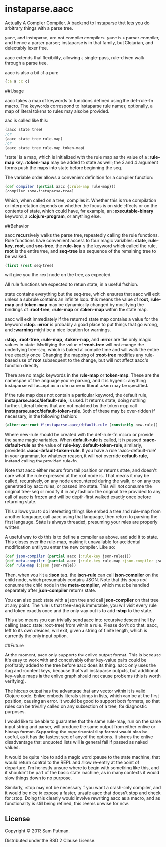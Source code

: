 # instaparse.aacc

Actually A Compiler Compiler. A backend to Instaparse that lets you do arbitrary things with a parse tree. 

yacc, and instaparse, are not compiler compilers. yacc is a parser compiler, and hence a parser parser; instaparse is in that family, but Clojurian, and delectably lexer free.

aacc extends that flexibility, allowing a single-pass, rule-driven walk through a parse tree.

aacc is also a bit of a pun:

```clojure
{:a a :c c}
```

##Usage

aacc takes a map of keywords to functions defined using the def-rule-fn macro. The keywords correspond to instaparse rule names;  optionally, a map of literal tokens to rules may also be provided.

aac is called like this:

```clojure
(aacc state tree)
;or
(aacc state tree rule-map)
;or
(aacc state tree rule-map token-map)
```

'state' is a map, which is initialized with the rule map as the value of a **:rule-map** key. **:token-map** may be added to state as well; the 3 and 4 argument forms push the maps into state before beginning the seq.

The variable order allows a convenient definition for a compiler function:

```clojure
(def compiler (partial aacc {:rule-map rule-map}))
(compiler some-instaparse-tree)
```

Which, when called on a tree, compiles it. Whether this is true compilation or interpretation depends on whether the focus is on side effects or on the contents of state, which could have, for example, an **:executable-binary** keyword, a **:clojure-program**, or anything else. 

##Behavior

aacc **recur**sively walks the parse tree, repeatedly calling the rule functions. Rule functions have convenient access to four magic variables: **state**, **rule-key**, **root**, and **seq-tree**. the **rule-key** is the keyword which called the rule, **root** is the entire tree, and **seq-tree** is a sequence of the remaining tree to be walked. 

```clojure
(first (rest seq-tree) 
```
will give you the next node on the tree, as expected. 

All rule functions are expected to return state, in a useful fashion.

state contains everything but the seq-tree, which ensures that aacc will exit unless a subrule contains an infinite loop. this means the value of **root**, **rule-map** and **token-map** may be dynamically changed by modifying the bindings of **:root-tree**, **:rule-map** or **:token-map** within the state map. 

aacc will exit immediately if the returned state map contains a value for the keyword **:stop**. **:error** is probably a good place to put things that go wrong, and **:warning** might be a nice location for warnings. 

**:stop**, **:root-tree**, **:rule-map**, **:token-map**, and **:error** are the only magic values in state. Modifying the value of **:root-tree** will not change the underlying tree-seq, which is baked at compile time and will walk the entire tree exactly once. Changing the mapping of **:root-tree** modifies any rule-based use of **root** subsequent to the change, but will not affect aacc's function directly. 

There are no magic keywords in the **rule-map** or **token-map**. These are the namespae of the language you're parsing, and it is hygenic: anything instaparse will accept as a rule name or literal token may be specified. 

If the rule map does not contain a particular keyword, the default rule, **instaparse.aacc/default-rule**, is used. It returns state, doing nothing further. Literal tokens that are not matched by the token map call **instaparse.aacc/default-token-rule**. Both of these may be over-ridden if necessary, in the following fashion:

```clojure
(alter-var-root #'instaparse.aacc/default-rule (constantly new-rule))
```
Where new-rule should be created with the def-rule-fn macro or provide the same magic variables. When **default-rule** is called, it is passed **:aacc-default-rule** as the value of **rule-key**. **default-token-rule**, similarly, provideds **:aacc-default-token-rule**. If you have a rule 'aacc-default-rule' in your grammar, for whatever reason, it will *not* override **default-rule**, instead calling the provided rule-fn.

Note that aacc either recurs from tail position or returns state, and doesn't care what the rule expressed at the root node is. That means it may be called, recursively, on any node encountered during the walk, or on any tree generated by aacc rules, or passed into state. This will *not* consume the original tree-seq or modify it in any fashion: the original tree provided to any call of aacc is frozen and will be depth-first walked exactly once before returning state. 

This allows you to do interesting things like embed a tree and rule-map from another language, call aacc using that language, then return to parsing the first langauge. State is always threaded, presuming your rules are properly written.

A useful way to do this is to define a compiler as above, and add it to state. This closes over the rule-map, making it unavailable for accidental modification until you enter the new compiler. Like so:

```clojure
(def json-compiler (partial aacc {:rule-key json-rules}))
(def meta-compiler (partial aacc {:rule-key rule-map :json-compiler json-compiler)
(def rule-map {:json json-rule})
```

Then, when you hit a **:json** tag, the **json-rule** can call **json-compiler** on the child node, which presumably contains JSON. Note that this *does* *not* consume the child node in the **meta-compiler**, which must be handled separately after **json-compiler** returns state. 

You can also pack state with a json tree and call **json-compiler** on that tree at any point. The rule is that tree-seq is immutable, you will visit every rule and token exactly once and the only way out is to add **:stop** to the state. 

This also means you can trivially send aacc into recursive descent hell by calling (aacc state :root-tree) from within a rule. Please don't do that. aacc, left to its own devices, will exit, given a string of finite length, which is currently the only input option. 

##Future

At the moment, aacc only supports the enlive output format. This is because it's easy to work with and conceivably other key-value pairs could be profitably added to the tree before aacc does its thing. aacc only uses the :tag and :content keys, because that's all instaparse outputs, but additional key-value maps in the enlive graph should not cause problems (this is worth verifying).

The hiccup output has the advantage that any vector within it is valid Clojure code. Enlive embeds literals strings in lists, which can be at the first position, causing an error. It would be good to support both formats, so that rules can be trivially called on any subsection of a tree, for diagnostic purposes. 

I would like to be able to guarantee that the same rule-map, run on the same input string and parser, will produce the same output from either enlive or hiccup format. Supporting the experimental :lisp format would also be useful, as it has the fastest seq of any of the options. It shares the enlive disadvantage that unquoted lists will in general fail if passed as naked values. 

It would be quite nice to add a magic word :pause to the state machine, that would return control to the REPL and allow re-entry at the point of departure. I'm honestly unsure where to begin with something like this, and it shouldn't be part of the basic state machine, as in many contexts it would slow things down to no purpose. 

Similarly, :stop may not be necessary if you want a crash-only compiler, and it would be nice to expose a faster, unsafe aacc that doesn't stop and check for :stop. Doing this cleanly would involve rewriting aacc as a macro, and as functionality is still being refined, this seems unwise for now. 

## License

Copyright © 2013 Sam Putman.

Distributed under the BSD 2 Clause License. 
